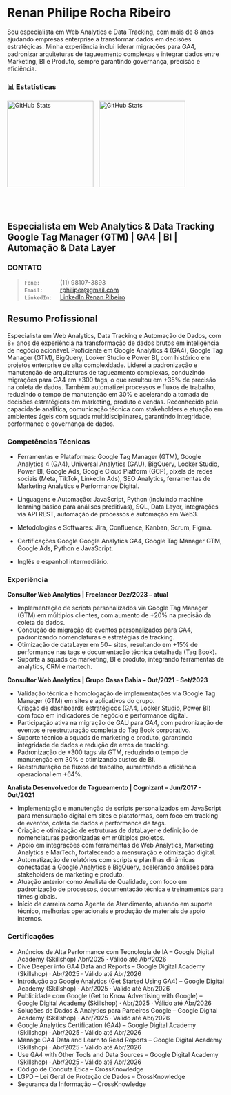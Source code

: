 # Renan Philipe Rocha Ribeiro
Sou especialista em Web Analytics e Data Tracking, com mais de 8 anos ajudando empresas enterprise a transformar dados em decisões estratégicas.
Minha experiência inclui liderar migrações para GA4, padronizar arquiteturas de tagueamento complexas e integrar dados entre Marketing, BI e Produto, sempre garantindo governança, precisão e eficiência.

### 📊 Estatísticas

<p>
  <img 
    align="left" 
    alt="GitHub Stats" 
    height="200" 
    style="padding-right: 10px;" 
    src="https://github-readme-stats.vercel.app/api?username=RenanPhilip&show_icons=true&theme=tokyonight&locale=pt-br" 
  />

<img 
      align="rigth" 
      alt="GitHub Stats" 
      height="200" 
      src="https://github-readme-stats.vercel.app/api/top-langs/?username=RenanPhilip&theme=tokyonight&layout=compact&custom_title=Tecnologias&langs_count=9" 
  />

</p>  

<br><br>  
## Especialista em Web Analytics & Data Tracking <br> Google Tag Manager (GTM) | GA4 | BI | Automação & Data Layer

 ### **CONTATO**

>```Fone:      ``` (11) 98107-3893  
>```Email:     ``` rphiliper@gmail.com  
>```LinkedIn:  ``` [LinkedIn Renan Ribeiro](https://www.linkedin.com/in/renanph)  


## Resumo Profissional
Especialista em Web Analytics, Data Tracking e Automação de Dados, com 8+ anos de experiência
na transformação de dados brutos em inteligência de negócio acionável.
Proficiente em Google Analytics 4 (GA4), Google Tag Manager (GTM), BigQuery, Looker Studio e
Power BI, com histórico em projetos enterprise de alta complexidade.
Liderei a padronização e manutenção de arquiteturas de tagueamento complexas, conduzindo
migrações para GA4 em +300 tags, o que resultou em +35% de precisão na coleta de dados. Também
automatizei processos e fluxos de trabalho, reduzindo o tempo de manutenção em 30% e acelerando a
tomada de decisões estratégicas em marketing, produto e vendas.
Reconhecido pela capacidade analítica, comunicação técnica com stakeholders e atuação em
ambientes ágeis com squads multidisciplinares, garantindo integridade, performance e governança de
dados.

### Competências Técnicas
-  Ferramentas e Plataformas: Google Tag Manager (GTM), Google Analytics 4 (GA4), Universal
Analytics (GAU), BigQuery, Looker Studio, Power BI, Google Ads, Google Cloud Platform (GCP), pixels
de redes sociais (Meta, TikTok, LinkedIn Ads), SEO Analytics, ferramentas de Marketing Analytics e
Performance Digital.

- Linguagens e Automação: JavaScript, Python (incluindo machine learning básico para análises
preditivas), SQL, Data Layer, integrações via API REST, automação de processos e automação em
Web3.

- Metodologias e Softwares: Jira, Confluence, Kanban, Scrum, Figma.

- Certificações Google Google Analytics GA4, Google Tag Manager GTM, Google Ads, Python e JavaScript.

- Inglês e espanhol intermediário.

### Experiência

**Consultor Web Analytics | Freelancer Dez/2023 – atual**  
- Implementação de scripts personalizados via Google Tag Manager (GTM) em múltiplos clientes, com aumento de +20% na precisão da coleta de dados.  
- Condução de migração de eventos personalizados para GA4, padronizando nomenclaturas e estratégias de tracking.  
- Otimização de dataLayer em 50+ sites, resultando em +15% de performance nas tags e documentação técnica detalhada (Tag Book).  
- Suporte a squads de marketing, BI e produto, integrando ferramentas de analytics, CRM e martech.

**Consultor Web Analytics | Grupo Casas Bahia – Out/2021 - Set/2023**  
- Validação técnica e homologação de implementações via Google Tag Manager (GTM) em sites e aplicativos do grupo.  
Criação de dashboards estratégicos (GA4, Looker Studio, Power BI) com foco em indicadores
de negócio e performance digital.  
- Participação ativa na migração de GAU para GA4, com padronização de eventos e reestruturação completa do Tag Book corporativo.  
- Suporte técnico a squads de marketing e produto, garantindo integridade de dados e redução de erros de tracking.  
- Padronização de +300 tags via GTM, reduzindo o tempo de manutenção em 30% e otimizando custos de BI.  
- Reestruturação de fluxos de trabalho, aumentando a eficiência operacional em +64%.

**Analista Desenvolvedor de Tagueamento | Cognizant – Jun/2017 - Out/2021**  
- Implementação e manutenção de scripts personalizados em JavaScript para mensuração digital em sites e plataformas, com foco em tracking de eventos, coleta de dados e performance de tags.  
- Criação e otimização de estruturas de dataLayer e definição de nomenclaturas padronizadas em múltiplos projetos.  
- Apoio em integrações com ferramentas de Web Analytics, Marketing Analytics e MarTech, fortalecendo a mensuração e otimização digital.  
- Automatização de relatórios com scripts e planilhas dinâmicas conectadas a Google Analytics e BigQuery, acelerando análises para stakeholders de marketing e produto.  
- Atuação anterior como Analista de Qualidade, com foco em padronização de processos, documentação técnica e treinamentos para times globais.  
- Início de carreira como Agente de Atendimento, atuando em suporte técnico, melhorias operacionais e produção de materiais de apoio internos.

### Certificações
- Anúncios de Alta Performance com Tecnologia de IA – Google Digital Academy (Skillshop)
Abr/2025 · Válido até Abr/2026
- Dive Deeper into GA4 Data and Reports – Google Digital Academy (Skillshop) · Abr/2025 ·
Válido até Abr/2026
- Introdução ao Google Analytics (Get Started Using GA4) – Google Digital Academy (Skillshop) ·
Abr/2025 · Válido até Abr/2026
- Publicidade com Google (Get to Know Advertising with Google) – Google Digital Academy
(Skillshop) · Abr/2025 · Válido até Abr/2026
- Soluções de Dados & Analytics para Parceiros Google – Google Digital Academy (Skillshop) ·
Abr/2025 · Válido até Abr/2026
- Google Analytics Certification (GA4) – Google Digital Academy (Skillshop) · Abr/2025 · Válido
até Abr/2026
- Manage GA4 Data and Learn to Read Reports – Google Digital Academy (Skillshop) · Abr/2025 ·
Válido até Abr/2026
- Use GA4 with Other Tools and Data Sources – Google Digital Academy (Skillshop) · Abr/2025 ·
Válido até Abr/2026
- Código de Conduta Ética – CrossKnowledge
- LGPD – Lei Geral de Proteção de Dados – CrossKnowledge
- Segurança da Informação – CrossKnowledge 
